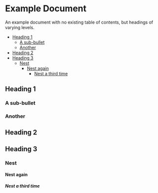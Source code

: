 # Example Document
An example document with no existing table of contents, but headings of varying levels.

<!--mdtoc: begin-->
* [Heading 1](#heading-1)
  * [A sub-bullet](#a-sub-bullet)
  * [Another](#another)
* [Heading 2](#heading-2)
* [Heading 3](#heading-3)
  * [Nest](#nest)
    * [Nest again](#nest-again)
      * [Nest a third time](#nest-a-third-time)
<!--mdtoc: end-->
## Heading 1

### A sub-bullet

### Another

## Heading 2

## Heading 3

### Nest

#### Nest again

##### Nest a third time

